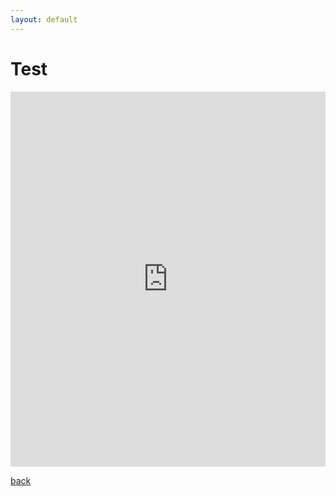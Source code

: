 ```yaml
---
layout: default
---
```


# Test


<iframe src="https://trinket.io/embed/python/93ee749e59?showInstructions=true" width="100%" height="600" frameborder="0" marginwidth="0" marginheight="0" allowfullscreen></iframe>



[back](./)
